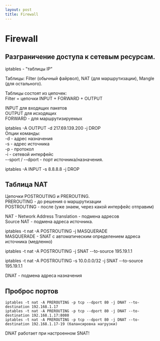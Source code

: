 ```yaml
---
layout: post
title: Firewall
---
```


# Firewall
## Разграничение доступа к сетевым ресурсам.

iptables - "таблицы IP"

Таблицы: Filter (обычный файрвол), NAT (для маршрутизации), 
  Mangle (для остального).
  
Таблицы состоят из цепочек:  
Filter = цепочки INPUT + FORWARD + OUTPUT

INPUT для входящих пакетов  
OUTPUT для исходящих  
FORWARD - для маршрутизируемых  

iptables -A OUTPUT -d 217.69.139.200 -j DROP  
Опции команды:  
-d - адрес назначения  
-s - адрес источника  
-p - протокол  
-i - сетевой интерфейс  
--sport / --dport - порт источника/назначения.

iptables -A INPUT -s 8.8.8.8 -j DROP

## Таблица NAT
Цепочки POSTROUTING и PREROUTING.  
PREROUTING - до решения о маршрутизации  
POSTROUTING - после (уже знаем, через какой интерфейс отправим)

NAT - Network Address Translation - подмена адресов  
Source NAT - подмена адреса источника.

iptables -t nat -A POSTROUTING -j MASQUERADE  
MASQUERADE - SNAT с автоматическим определением адреса источника
(медленно)

iptables -t nat -A POSTROUTING -j SNAT --to-source 195.19.1.1

iptables -t nat -A POSTROUTING -s 10.0.0.0/32 -j SNAT --to-source 195.19.1.1

DNAT - подмена адреса назначения  

## Проброс портов  

```
iptables -t nat -A PREROUTING -p tcp --dport 80 -j DNAT --to-destination 192.168.1.17
iptables -t nat -A PREROUTING -p tcp --dport 80 -j DNAT --to-destination 192.168.1.17:8080
iptables -t nat -A PREROUTING -p tcp --dport 80 -j DNAT --to-destination 192.168.1.17-19 (балансировка нагрузки)
```
  
DNAT работает при настроенном SNAT!
